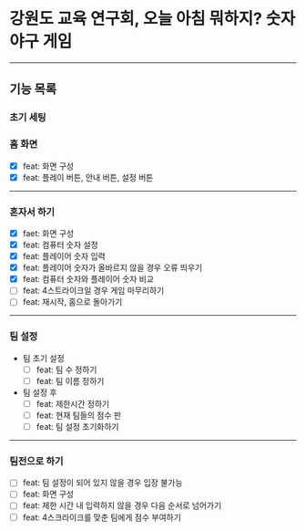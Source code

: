 # 강원도 교육 연구회, 오늘 아침 뭐하지? 숫자 야구 게임

---

## 기능 목록

### 초기 세팅

### 홈 화면

- [x] feat: 화면 구성
- [x] feat: 플레이 버튼, 안내 버튼, 설정 버튼

---

### 혼자서 하기

- [x] faet: 화면 구성
- [x] feat: 컴퓨터 숫자 설정
- [x] feat: 플레이어 숫자 입력
- [x] feat: 플레이어 숫자가 올바르지 않을 경우 오류 띄우기
- [x] feat: 컴퓨터 숫자와 플레이어 숫자 비교
- [ ] feat: 4스트라이크일 경우 게임 마무리하기
- [ ] feat: 재시작, 홈으로 돌아가기

---

### 팀 설정

- 팀 초기 설정
  - [ ] feat: 팀 수 정하기
  - [ ] feat: 팀 이름 정하기
- 팀 설정 후
  - [ ] feat: 제한시간 정하기
  - [ ] feat: 현재 팀들의 점수 판
  - [ ] feat: 팀 설정 초기화하기

---

### 팀전으로 하기

- [ ] feat: 팀 설정이 되어 있지 않을 경우 입장 불가능
- [ ] feat: 화면 구성
- [ ] feat: 제한 시간 내 입력하지 않을 경우 다음 순서로 넘어가기
- [ ] feat: 4스크라이크를 맞춘 팀에게 점수 부여하기
